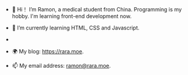 - 👋 Hi！ I’m Ramon, a medical student from China. Programming is my hobby. I'm learning front-end development now.  

- 👀 I’m currently learning HTML, CSS and Javascript.
- 
- 🌍 My blog: https://rara.moe.
- 📫 My email address: ramon@rara.moe. 


<!---
Ramonade/Ramonade is a ✨ special ✨ repository because its `README.md` (this file) appears on your GitHub profile.
You can click the Preview link to take a look at your changes.
--->
